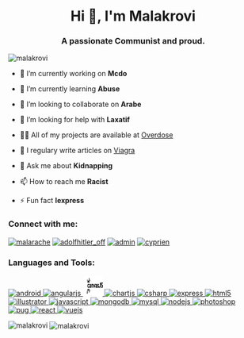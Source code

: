 <h1 align="center">Hi 👋, I'm Malakrovi</h1>
<h3 align="center">A passionate Communist and proud.</h3>

<p align="left"> <img src="https://komarev.com/ghpvc/?username=malakrovi" alt="malakrovi" /> </p>

- 🔭 I’m currently working on **Mcdo**

- 🌱 I’m currently learning **Abuse**

- 👯 I’m looking to collaborate on **Arabe**

- 🤝 I’m looking for help with **Laxatif**

- 👨‍💻 All of my projects are available at [Overdose](Overdose)

- 📝 I regulary write articles on [Viagra](Viagra)

- 💬 Ask me about **Kidnapping**

- 📫 How to reach me **Racist**

- ⚡ Fun fact **Iexpress**

<p align="left">
<h3 align="left">Connect with me:</h3>
<a href="https://twitter.com/malarache1" target="blank"><img align="center" src="https://cdn.jsdelivr.net/npm/simple-icons@3.0.1/icons/twitter.svg" alt="malarache" height="30" width="40" /></a>
<a href="https://instagram.com/adolfhitler_off" target="blank"><img align="center" src="https://cdn.jsdelivr.net/npm/simple-icons@3.0.1/icons/instagram.svg" alt="adolfhitler_off" height="30" width="40" /></a>
<a href="https://www.behance.net/admin" target="blank"><img align="center" src="https://cdn.jsdelivr.net/npm/simple-icons@3.0.1/icons/behance.svg" alt="admin" height="30" width="40" /></a>
<a href="https://www.youtube.com/c/cyprien" target="blank"><img align="center" src="https://cdn.jsdelivr.net/npm/simple-icons@3.0.1/icons/youtube.svg" alt="cyprien" height="30" width="40" /></a>
</p>

<h3 align="left">Languages and Tools:</h3>
<p align="left"> <a href="https://developer.android.com" target="_blank"> <img src="https://devicons.github.io/devicon/devicon.git/icons/android/android-original-wordmark.svg" alt="android" width="40" height="40"/> </a> <a href="https://angular.io" target="_blank"> <img src="https://devicons.github.io/devicon/devicon.git/icons/angularjs/angularjs-original.svg" alt="angularjs" width="40" height="40"/> </a> <a href="https://canvasjs.com" target="_blank"> <img src="https://raw.githubusercontent.com/Hardik0307/Hardik0307/master/assets/canvasjs-charts.svg" alt="canvasjs" width="40" height="40"/> </a> <a href="https://www.chartjs.org" target="_blank"> <img src="https://www.chartjs.org/media/logo-title.svg" alt="chartjs" width="40" height="40"/> </a> <a href="https://www.w3schools.com/cs/" target="_blank"> <img src="https://devicons.github.io/devicon/devicon.git/icons/csharp/csharp-original.svg" alt="csharp" width="40" height="40"/> </a> <a href="https://expressjs.com" target="_blank"> <img src="https://devicons.github.io/devicon/devicon.git/icons/express/express-original-wordmark.svg" alt="express" width="40" height="40"/> </a> <a href="https://www.w3.org/html/" target="_blank"> <img src="https://devicons.github.io/devicon/devicon.git/icons/html5/html5-original-wordmark.svg" alt="html5" width="40" height="40"/> </a> <a href="https://www.adobe.com/in/products/illustrator.html" target="_blank"> <img src="https://www.vectorlogo.zone/logos/adobe_illustrator/adobe_illustrator-icon.svg" alt="illustrator" width="40" height="40"/> </a> <a href="https://developer.mozilla.org/en-US/docs/Web/JavaScript" target="_blank"> <img src="https://devicons.github.io/devicon/devicon.git/icons/javascript/javascript-original.svg" alt="javascript" width="40" height="40"/> </a> <a href="https://www.mongodb.com/" target="_blank"> <img src="https://devicons.github.io/devicon/devicon.git/icons/mongodb/mongodb-original-wordmark.svg" alt="mongodb" width="40" height="40"/> </a> <a href="https://www.mysql.com/" target="_blank"> <img src="https://devicons.github.io/devicon/devicon.git/icons/mysql/mysql-original-wordmark.svg" alt="mysql" width="40" height="40"/> </a> <a href="https://nodejs.org" target="_blank"> <img src="https://devicons.github.io/devicon/devicon.git/icons/nodejs/nodejs-original-wordmark.svg" alt="nodejs" width="40" height="40"/> </a> <a href="https://www.photoshop.com/en" target="_blank"> <img src="https://devicons.github.io/devicon/devicon.git/icons/photoshop/photoshop-plain.svg" alt="photoshop" width="40" height="40"/> </a> <a href="https://pugjs.org" target="_blank"> <img src="https://cdn.worldvectorlogo.com/logos/pug.svg" alt="pug" width="40" height="40"/> </a> <a href="https://reactjs.org/" target="_blank"> <img src="https://devicons.github.io/devicon/devicon.git/icons/react/react-original-wordmark.svg" alt="react" width="40" height="40"/> </a> <a href="https://vuejs.org/" target="_blank"> <img src="https://devicons.github.io/devicon/devicon.git/icons/vuejs/vuejs-original-wordmark.svg" alt="vuejs" width="40" height="40"/> </a> </p>

<p><img align="left" src="https://github-readme-stats.vercel.app/api/top-langs/?username=malakrovi&layout=compact" alt="malakrovi" /></p>

<p>&nbsp;<img align="center" src="https://github-readme-stats.vercel.app/api?username=malakrovi&show_icons=true" alt="malakrovi" /></p>
